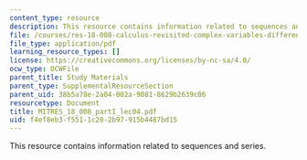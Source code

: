 ```yaml
---
content_type: resource
description: This resource contains information related to sequences and series.
file: /courses/res-18-008-calculus-revisited-complex-variables-differential-equations-and-linear-algebra-fall-2011/f4ef8eb3f5511c202b97915b4487bd15_MITRES_18_008_partI_lec04.pdf
file_type: application/pdf
learning_resource_types: []
license: https://creativecommons.org/licenses/by-nc-sa/4.0/
ocw_type: OCWFile
parent_title: Study Materials
parent_type: SupplementalResourceSection
parent_uid: 38b5a78e-2a04-002a-9081-8629b2639c06
resourcetype: Document
title: MITRES_18_008_partI_lec04.pdf
uid: f4ef8eb3-f551-1c20-2b97-915b4487bd15
---
```

This resource contains information related to sequences and series.